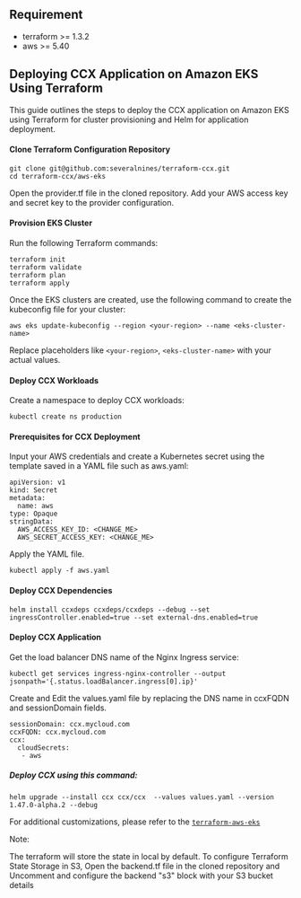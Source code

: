 ## Requirement

- terraform >= 1.3.2
- aws >= 5.40

## Deploying CCX Application on Amazon EKS Using Terraform
This guide outlines the steps to deploy the CCX application on Amazon EKS using Terraform for cluster provisioning and Helm for application deployment.

#### Clone Terraform Configuration Repository
```
git clone git@github.com:severalnines/terraform-ccx.git
cd terraform-ccx/aws-eks
```
Open the provider.tf file in the cloned repository.
Add your AWS access key and secret key to the provider configuration.

####  Provision EKS Cluster
Run the following Terraform commands:
```
terraform init
terraform validate
terraform plan
terraform apply
```

Once the EKS clusters are created, use the following command to create the kubeconfig file for your cluster:

```
aws eks update-kubeconfig --region <your-region> --name <eks-cluster-name>
```
Replace placeholders like `<your-region>`, `<eks-cluster-name>` with your actual values.

####  Deploy CCX Workloads
Create a namespace to deploy CCX workloads:

```
kubectl create ns production
```

####  Prerequisites for CCX Deployment
Input your AWS credentials and create a Kubernetes secret using the template saved in a YAML file such as aws.yaml:

```
apiVersion: v1
kind: Secret
metadata:
  name: aws
type: Opaque
stringData:
  AWS_ACCESS_KEY_ID: <CHANGE_ME>
  AWS_SECRET_ACCESS_KEY: <CHANGE_ME>

```

Apply the YAML file.

```
kubectl apply -f aws.yaml
```

####  Deploy CCX Dependencies

```
helm install ccxdeps ccxdeps/ccxdeps --debug --set ingressController.enabled=true --set external-dns.enabled=true
```

####  Deploy CCX Application

Get the load balancer DNS name of the Nginx Ingress service:
```
kubectl get services ingress-nginx-controller --output jsonpath='{.status.loadBalancer.ingress[0].ip}'
```

Create and Edit the values.yaml file by replacing the DNS name in ccxFQDN and sessionDomain fields.
```
sessionDomain: ccx.mycloud.com
ccxFQDN: ccx.mycloud.com
ccx:
  cloudSecrets:
   - aws
```

##### Deploy CCX using this command:

```
helm upgrade --install ccx ccx/ccx  --values values.yaml --version 1.47.0-alpha.2 --debug
```
For additional customizations, please refer to the [`terraform-aws-eks`](https://github.com/terraform-aws-modules/terraform-aws-eks)

Note: 

The terraform will store the state in local by default. To configure Terraform State Storage in S3, Open the backend.tf file in the cloned repository and Uncomment and configure the backend "s3" block with your S3 bucket details



